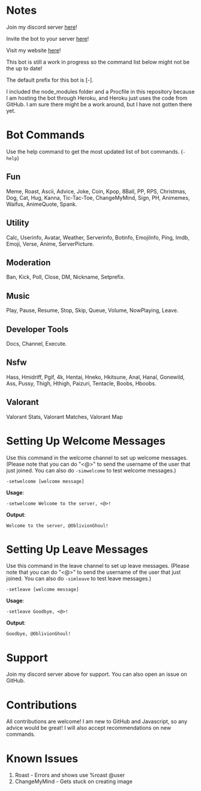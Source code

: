 # Notes

Join my discord server [here](https://discord.com/invite/agVDGxS9FN)!

Invite the bot to your server [here](https://discord.com/api/oauth2/authorize?client_id=757066313406611477&permissions=473427062&scope=bot)!

Visit my website [here](https://oblivionghoul.com/)!

This bot is still a work in progress so the command list below might not be the up to date!

The default prefix for this bot is [-].

I included the node_modules folder and a Procfile in this repository because I am hosting the bot through Heroku, and Heroku just uses the code from GitHub. I am sure there might be a work around, but I have not gotten there yet.

# Bot Commands
Use the help command to get the most updated list of bot commands. (`-help`)
## Fun
Meme, Roast, Ascii, Advice, Joke, Coin, Kpop, 8Ball, PP, RPS, Christmas, Dog, Cat, Hug, Kanna, Tic-Tac-Toe, ChangeMyMind, Sign, PH, Animemes, Waifus, AnimeQuote, Spank.

## Utility 
Calc, Userinfo, Avatar, Weather, Serverinfo, Botinfo, EmojiInfo, Ping, Imdb, Emoji, Verse, Anime, ServerPicture.

## Moderation
Ban, Kick, Poll, Close, DM, Nickname, Setprefix.

## Music 
Play, Pause, Resume, Stop, Skip, Queue, Volume, NowPlaying, Leave.

## Developer Tools
Docs, Channel, Execute.

## Nsfw
Hass, Hmidriff, Pgif, 4k, Hentai, Hneko, Hkitsune, Anal, Hanal, Gonewild, Ass, Pussy, Thigh, Hthigh, Paizuri, Tentacle, Boobs, Hboobs.

## Valorant
Valorant Stats, Valorant Matches, Valorant Map

# Setting Up Welcome Messages
Use this command in the welcome channel to set up welcome messages. (Please note that you can do "<@>" to send the username of the user that just joined. You can also do `-simwelcome` to test welcome messages.)
```
-setwelcome [welcome message]
```
**Usage**:

`-setwelcome Welcome to the server, <@>!`

**Output**: 

`Welcome to the server, @OblivionGhoul!`

# Setting Up Leave Messages
Use this command in the leave channel to set up leave messages. (Please note that you can do "<@>" to send the username of the user that just joined. You can also do `-simleave` to test leave messages.)
```
-setleave [welcome message]
```
**Usage**:

`-setleave Goodbye, <@>!`

**Output**: 

`Goodbye, @OblivionGhoul!`
# Support
Join my discord server above for support. You can also open an issue on GitHub. 
# Contributions
All contributions are welcome! I am new to GitHub and Javascript, so any advice would be great! I will also accept recommendations on new commands.
# Known Issues
1. Roast - Errors and shows use %roast @user
2. ChangeMyMind - Gets stuck on creating image
